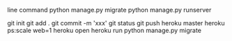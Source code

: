 line command
python manage.py migrate
python manage.py runserver


git init
git add .
git commit -m 'xxx'
git status
git push heroku master
heroku ps:scale web=1
heroku open
heroku run python manage.py migrate
